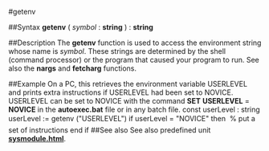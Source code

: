 
#getenv

##Syntax
**getenv** ( *symbol* : **string** ) : **string**

##Description
The **getenv** function is used to access the environment string whose name is *symbol*. These strings are determined by the shell (command processor) or the program that caused your program to run. See also the **nargs** and **fetcharg** functions.

##Example
On a PC, this retrieves the environment variable USERLEVEL and prints extra instructions if USERLEVEL had been set to NOVICE. USERLEVEL can be set to NOVICE with the command **SET** **USERLEVEL** = **NOVICE** in the **autoexec.bat** file or in any batch file.
        const userLevel : string
        userLevel := getenv ("USERLEVEL")
            if userLevel = "NOVICE" then
                       % put a set of instructions
        end if
##See also
See also predefined unit **[sysmodule.html](Sys)**.
